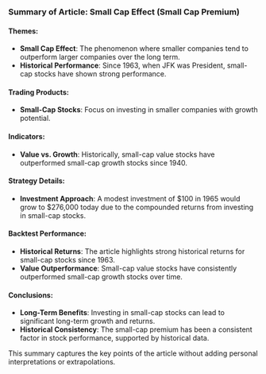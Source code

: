 ### Summary of Article: Small Cap Effect (Small Cap Premium)

#### Themes:
- **Small Cap Effect**: The phenomenon where smaller companies tend to outperform larger companies over the long term.
- **Historical Performance**: Since 1963, when JFK was President, small-cap stocks have shown strong performance.

#### Trading Products:
- **Small-Cap Stocks**: Focus on investing in smaller companies with growth potential.

#### Indicators:
- **Value vs. Growth**: Historically, small-cap value stocks have outperformed small-cap growth stocks since 1940.

#### Strategy Details:
- **Investment Approach**: A modest investment of $100 in 1965 would grow to $276,000 today due to the compounded returns from investing in small-cap stocks.

#### Backtest Performance:
- **Historical Returns**: The article highlights strong historical returns for small-cap stocks since 1963.
- **Value Outperformance**: Small-cap value stocks have consistently outperformed small-cap growth stocks over time.

#### Conclusions:
- **Long-Term Benefits**: Investing in small-cap stocks can lead to significant long-term growth and returns.
- **Historical Consistency**: The small-cap premium has been a consistent factor in stock performance, supported by historical data.

This summary captures the key points of the article without adding personal interpretations or extrapolations.
